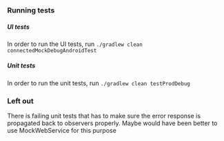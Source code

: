 ### Running tests

##### UI tests
In order to run the UI tests, run `./gradlew clean connectedMockDebugAndroidTest`

##### Unit tests
In order to run the unit tests, run `./gradlew clean testProdDebug`

### Left out
There is failing unit tests that has to make sure the error response is propagated
back to observers properly. Maybe would have been better to use MockWebService for
this purpose